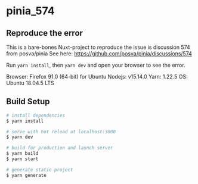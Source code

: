 # pinia_574

## Reproduce the error

This is a bare-bones Nuxt-project to reproduce the issue is discussion 574 from posva/pinia
See here: https://github.com/posva/pinia/discussions/574

Run `yarn install`, then `yarn dev` and open your browser to see the error.

Browser: Firefox 91.0 (64-bit) for Ubuntu
Nodejs: v15.14.0
Yarn: 1.22.5
OS: Ubuntu 18.04.5 LTS

## Build Setup

```bash
# install dependencies
$ yarn install

# serve with hot reload at localhost:3000
$ yarn dev

# build for production and launch server
$ yarn build
$ yarn start

# generate static project
$ yarn generate
```
